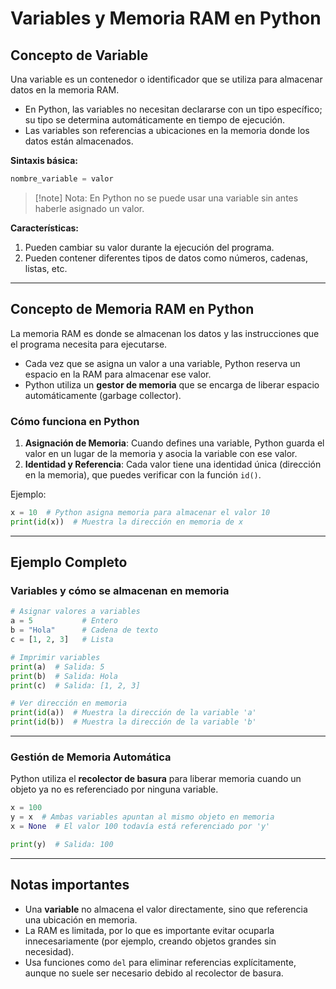 #  Variables y Memoria RAM en Python

## **Concepto de Variable**

Una variable es un contenedor o identificador que se utiliza para almacenar datos en la memoria RAM.

- En Python, las variables no necesitan declararse con un tipo específico; su tipo se determina automáticamente en tiempo de ejecución.
- Las variables son referencias a ubicaciones en la memoria donde los datos están almacenados.

**Sintaxis básica:**

```python
nombre_variable = valor
```

>[!note] Nota: 
>En Python no se puede usar una variable sin antes haberle asignado un valor.


**Características:**

1. Pueden cambiar su valor durante la ejecución del programa.
2. Pueden contener diferentes tipos de datos como números, cadenas, listas, etc.

---

## **Concepto de Memoria RAM en Python**

La memoria RAM es donde se almacenan los datos y las instrucciones que el programa necesita para ejecutarse.

- Cada vez que se asigna un valor a una variable, Python reserva un espacio en la RAM para almacenar ese valor.
- Python utiliza un **gestor de memoria** que se encarga de liberar espacio automáticamente (garbage collector).

### **Cómo funciona en Python**

1. **Asignación de Memoria**: Cuando defines una variable, Python guarda el valor en un lugar de la memoria y asocia la variable con ese valor.
2. **Identidad y Referencia**: Cada valor tiene una identidad única (dirección en la memoria), que puedes verificar con la función `id()`.

Ejemplo:

```python
x = 10  # Python asigna memoria para almacenar el valor 10
print(id(x))  # Muestra la dirección en memoria de x
```

---

## **Ejemplo Completo**

### Variables y cómo se almacenan en memoria

```python
# Asignar valores a variables
a = 5           # Entero
b = "Hola"      # Cadena de texto
c = [1, 2, 3]   # Lista

# Imprimir variables
print(a)  # Salida: 5
print(b)  # Salida: Hola
print(c)  # Salida: [1, 2, 3]

# Ver dirección en memoria
print(id(a))  # Muestra la dirección de la variable 'a'
print(id(b))  # Muestra la dirección de la variable 'b'
```

---

### Gestión de Memoria Automática

Python utiliza el **recolector de basura** para liberar memoria cuando un objeto ya no es referenciado por ninguna variable.

```python
x = 100
y = x  # Ambas variables apuntan al mismo objeto en memoria
x = None  # El valor 100 todavía está referenciado por 'y'

print(y)  # Salida: 100
```

---

## **Notas importantes**

- Una **variable** no almacena el valor directamente, sino que referencia una ubicación en memoria.
- La RAM es limitada, por lo que es importante evitar ocuparla innecesariamente (por ejemplo, creando objetos grandes sin necesidad).
- Usa funciones como `del` para eliminar referencias explícitamente, aunque no suele ser necesario debido al recolector de basura.

